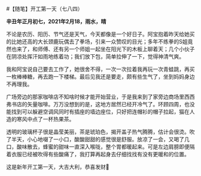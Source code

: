 #【随笔】开工第一天（七八四）

**辛丑年正月初七，2021年2月18，雨水，晴**

不论是农历、阳历、节气还是天气，今天都像是一个好日子。阿宝抱着昨天给她买的比她还高的大长颈鹿玩偶去了拳场，引来一众赞叹的目光；多年不练拳的S姐竟然也来了，和师傅、还有另一个师姐一起坐在阳光下的木板上聊着天；几个小伙子在阴凉处挥汗如雨地练着功；我们放下包，简单拉伸了一下，觉得神清气爽。

我和阿宝说自己要去工作了，她很舍不得，一次一次拉着我再玩一次青蛙跳，再买一枚棒棒糖，再去跑一下楼梯。最后见我还是要走，颇有些生气了，坐到妈妈身边不再理我。

广场旁边的那家咖啡店不知啥时候才能开始营业，于是我来到了家旁边商场里西西弗书店的矢量咖啡。万万没想到的是，这地方居然已经开冷气了。环顾四周，也没能找到可以躲避空调风同时有插座的墙边座位，只好把连帽衫的帽子拉起，猫在人造的寒风中点了一杯热果茶。

透明的玻璃杯子很是晶莹美丽，茶是琥珀色，揭开盖子热气腾腾，估计会很烫。吹了半天，小心地啜了一小口，酸酸甜甜的感觉很是舒服。放凉了一会，又喝了几口，酸味散去，蜂蜜的甜味一直深入喉咙，整个胃都暖起来。可是左边肩膀即便隔着衣服已经被吹得有些酸痛了，我打算再起身去仔细找找有没有更暖和的位置。

这是新年开工第一天，大吉大利，恭喜发财🎉

